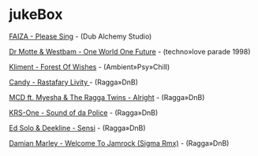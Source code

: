 

# jukeBox
 
 


 
[FAIZA - Please Sing]( https://www.youtube.com/watch?v=wNsSQ_3_-0M) - (Dub Alchemy Studio)

[Dr Motte & Westbam - One World One Future]( https://www.youtube.com/watch?v=CDJ20spGymE) - (techno»love parade 1998)

[Kliment - Forest Of Wishes]( https://www.youtube.com/watch?v=hbUgBgCoERE) - (Ambient»Psy»Chill)

[Candy - Rastafary Livity ]( https://www.youtube.com/watch?v=IUpplT0iQDg) - (Ragga»DnB)

[MCD ft. Myesha & The Ragga Twins - Alright]( https://www.youtube.com/watch?v=E3PPapUIcqE) - (Ragga»DnB) 

[KRS-One - Sound of da Police]( https://www.youtube.com/watch?v=LMmhkLlJF20) - (Ragga»DnB) 
 
[Ed Solo & Deekline - Sensi]( https://www.youtube.com/watch?v=WEbKVclFeuE) - (Ragga»DnB)
 
[Damian Marley - Welcome To Jamrock (Sigma Rmx)]( https://www.youtube.com/watch?v=cON3Rt60fxg) - (Ragga»DnB)
